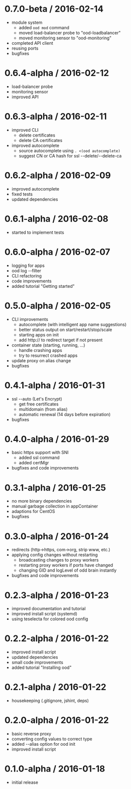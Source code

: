 0.7.0-beta / 2016-02-14
=======================

  * module system
    * added `ood mod` command
    * moved load-balancer probe to "ood-loadbalancer"
    * moved monitoring sensor to "ood-monitoring"
  * completed API client
  * reusing ports
  * bugfixes

0.6.4-alpha / 2016-02-12
========================

  * load-balancer probe
  * monitoring sensor
  * improved API

0.6.3-alpha / 2016-02-11
========================

  * improved CLI
    * delete certificates
    * delete CA certificates
  * improved autocomplete
    * source autocomplete using `. <(ood autocomplete)`
    * suggest CN or CA hash for ssl --delete/--delete-ca

0.6.2-alpha / 2016-02-09
========================

  * improved autocomplete
  * fixed tests
  * updated dependencies

0.6.1-alpha / 2016-02-08
========================

  * started to implement tests

0.6.0-alpha / 2016-02-07
========================

  * logging for apps
  * ood log --filter
  * CLI refactoring
  * code improvements
  * added tutorial "Getting started"

0.5.0-alpha / 2016-02-05
========================

  * CLI improvements
    * autocomplete (with intelligent app name suggestions)
    * better status output on start/restart/stop/scale
    * starting apps on init
    * add http:// to redirect target if not present
  * container state (starting, running, ...)
    * handle crashing apps
    * try to resurrect crashed apps
  * update proxy on alias change
  * bugfixes

0.4.1-alpha / 2016-01-31
========================

  * ssl --auto (Let's Encrypt)
    * get free certificates
    * multidomain (from alias)
    * automatic renewal (14 days before expiration)
  * bugfixes

0.4.0-alpha / 2016-01-29
========================

  * basic https support with SNI
    * added ssl command
    * added certMgr
  * bugfixes and code improvements

0.3.1-alpha / 2016-01-25
========================

  * no more binary dependencies
  * manual garbage collection in appContainer
  * adaptions for CentOS
  * bugfixes

0.3.0-alpha / 2016-01-24
========================

  * redirects (http->https, com->org, strip www, etc.)
  * applying config changes without restarting
    * broadcasting changes to proxy workers
    * restarting proxy workers if ports have changed
    * changing GID and logLevel of odd brain instantly
  * bugfixes and code improvements

0.2.3-alpha / 2016-01-23
========================

  * improved documentation and tutorial
  * improved install script (systemd)
  * using teselecta for colored ood config

0.2.2-alpha / 2016-01-22
========================

  * improved install script
  * updated dependencies
  * small code improvements
  * added tutorial "Installing ood"

0.2.1-alpha / 2016-01-22
========================

  * housekeeping (.gitignore, jshint, deps)

0.2.0-alpha / 2016-01-22
========================

  * basic reverse proxy
  * converting config values to correct type
  * added --alias option for ood init
  * improved install script

0.1.0-alpha / 2016-01-18
========================

  * initial release

